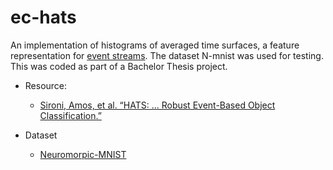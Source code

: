 # ec-hats
An implementation of histograms of averaged time surfaces, a feature representation for [event streams](https://arxiv.org/abs/1904.08405).
The dataset N-mnist was used for testing.
This was coded as part of a Bachelor Thesis project.

* Resource:
  - [Sironi, Amos, et al. “HATS: ... Robust Event-Based Object Classification.”](http://arxiv.org/abs/1803.07913)

* Dataset
  - [Neuromorpic-MNIST](https://www.garrickorchard.com/datasets/n-mnist)
